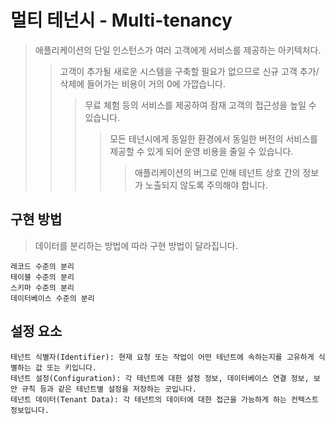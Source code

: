 # 멀티 테넌시 - Multi-tenancy

> 애플리케이션의 단일 인스턴스가 여러 고객에게 서비스를 제공하는 아키텍처다.
>
> > 고객이 추가될 새로운 시스템을 구축할 필요가 없으므로 신규 고객 추가/삭제에 들어가는 비용이 거의 0에 가깝습니다.
> >
> > > 무료 체험 등의 서비스를 제공하여 잠재 고객의 접근성을 높일 수 있습니다.
> > >
> > > > 모든 테넌시에게 동일한 환경에서 동일한 버전의 서비스를 제공할 수 있게 되어 운영 비용을 줄일 수 있습니다.
> > > >
> > > > > 애플리케이션의 버그로 인해 테넌트 상호 간의 정보가 노출되지 않도록 주의해야 합니다.

## 구현 방법

> 데이터를 분리하는 방법에 따라 구현 방법이 달라집니다.

```
레코드 수준의 분리
테이블 수준의 분리
스키마 수준의 분리
데이터베이스 수준의 분리
```

## 설정 요소

```
테넌트 식별자(Identifier): 현재 요청 또는 작업이 어떤 테넌트에 속하는지를 고유하게 식별하는 값 또는 키입니다.
테넌트 설정(Configuration): 각 테넌트에 대한 설정 정보, 데이터베이스 연결 정보, 보안 규칙 등과 같은 테넌트별 설정을 저장하는 곳입니다.
테넌트 데이터(Tenant Data): 각 테넌트의 데이터에 대한 접근을 가능하게 하는 컨텍스트 정보입니다.
```
